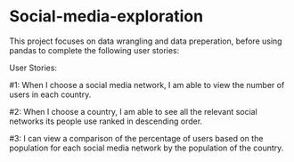 # Social-media-exploration

This project focuses on data wrangling and data preperation, before using pandas to complete the following user stories:

User Stories: 

#1: When I choose a social media network, I am able to view the number of users in each country.

#2: When I choose a country, I am able to see all the relevant social networks its people use ranked in descending order. 

#3: I can view a comparison of the percentage of users based on the population for each social media network by the population of the country. 
